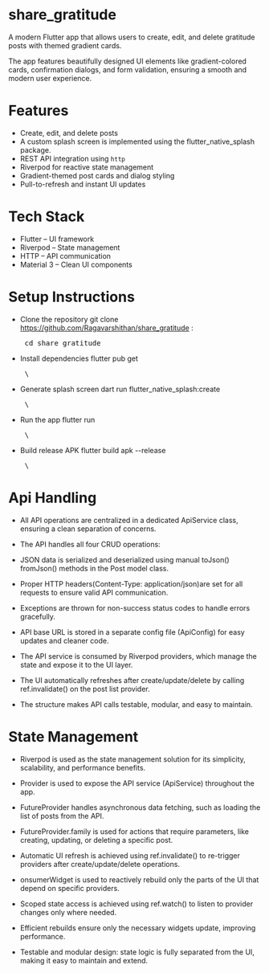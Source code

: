 # share_gratitude


A modern Flutter app that allows users to create, edit, and delete gratitude posts with  themed gradient cards. 

The app features beautifully designed UI elements like gradient-colored cards, 
confirmation dialogs, and form validation, ensuring a smooth and modern user experience.


#  Features

-  Create, edit, and delete posts
- A custom splash screen is implemented using the flutter_native_splash package.
-  REST API integration using `http`
-  Riverpod for reactive state management
-  Gradient-themed post cards and dialog styling
-  Pull-to-refresh and instant UI updates



#  Tech Stack

- Flutter – UI framework
- Riverpod – State management
- HTTP – API communication
- Material 3 – Clean UI components

# Setup Instructions

- Clone the repository
  git clone https://github.com/Ragavarshithan/share_gratitude
  :   <pre> cd share_gratitude </pre>

- Install dependencies
  flutter pub get <pre> \\ </pre>
- Generate splash screen
  dart run flutter_native_splash:create <pre> \\ </pre>
- Run the app
  flutter run <pre> \\ </pre>
- Build release APK
  flutter build apk --release <pre> \\ </pre>

# Api Handling

- All API operations are centralized in a dedicated ApiService class, ensuring a clean separation of concerns.

- The API handles all four CRUD operations:

- JSON data is serialized and deserialized using manual toJson() fromJson() methods in the Post model class.

- Proper HTTP headers(Content-Type: application/json)are set for all requests to ensure valid API communication.

- Exceptions are thrown for non-success status codes to handle errors gracefully.

- API base URL is stored in a separate config file (ApiConfig) for easy updates and cleaner code.

- The API service is consumed by Riverpod providers, which manage the state and expose it to the UI layer.

- The UI automatically refreshes after create/update/delete by calling ref.invalidate() on the post list provider.

- The structure makes API calls testable, modular, and easy to maintain.

# State Management

- Riverpod is used as the state management solution for its simplicity, scalability, and performance benefits.

- Provider is used to expose the API service (ApiService) throughout the app.

- FutureProvider handles asynchronous data fetching, such as loading the list of posts from the API.

- FutureProvider.family is used for actions that require parameters, like creating, updating, or deleting a specific post.

- Automatic UI refresh is achieved using ref.invalidate() to re-trigger providers after create/update/delete operations.

- onsumerWidget is used to reactively rebuild only the parts of the UI that depend on specific providers.

- Scoped state access is achieved using ref.watch() to listen to provider changes only where needed.

- Efficient rebuilds ensure only the necessary widgets update, improving performance.

- Testable and modular design: state logic is fully separated from the UI, making it easy to maintain and extend.

